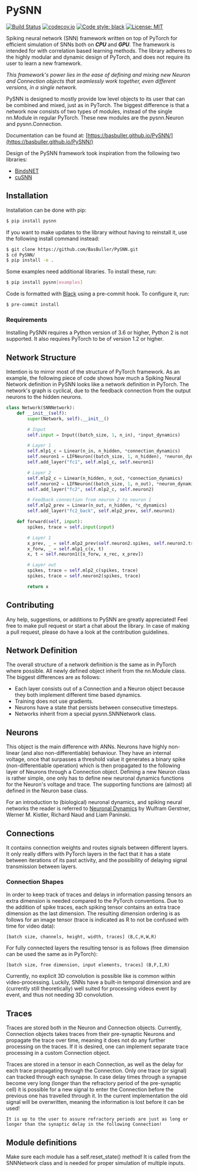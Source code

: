 # __PySNN__

[![Build Status](https://travis-ci.com/BasBuller/PySNN.svg?branch=master)](https://travis-ci.com/BasBuller/PySNN)
[![codecov.io](https://codecov.io/gh/BasBuller/PySNN/coverage.svg?branch=master)](https://codecov.io/gh/BasBuller/PySNN)
[![Code style: black](https://img.shields.io/badge/code%20style-black-000000.svg)](https://github.com/psf/black)
[![License: MIT](https://img.shields.io/badge/License-MIT-yellow.svg)](https://opensource.org/licenses/MIT)

Spiking neural network (SNN) framework written on top of PyTorch for efficient simulation of SNNs both on _**CPU**_ and _**GPU**_. The framework is intended for with correlation based learning methods. The library adheres to the highly modular and dynamic design of PyTorch, and does not require its user to learn a new framework. 

*This framework's power lies in the ease of defining and mixing new Neuron and Connection objects that seamlessly work together, even different versions, in a single network.*

PySNN is designed to mostly provide low level objects to its user that can be combined and mixed, just as in PyTorch. The biggest difference is that a network now consists of two types of modules, instead of the single nn.Module in regular PyTorch. These new modules are the pysnn.Neuron and pysnn.Connection.

Documentation can be found at: [https://basbuller.github.io/PySNN/](https://basbuller.github.io/PySNN/)

Design of the PySNN framework took inspiration from the following two libraries:
* [BindsNET](https://github.com/Hananel-Hazan/bindsnet)
* [cuSNN](https://github.com/tudelft/cuSNN) 

## __Installation__

Installation can be done with pip:

```bash
$ pip install pysnn
```

If you want to make updates to the library without having to reinstall it, use the following install command instead:

```bash
$ git clone https://github.com/BasBuller/PySNN.git
$ cd PySNN/
$ pip install -e .
```

Some examples need additional libraries. To install these, run:

```bash
$ pip install pysnn[examples]
```

Code is formatted with [Black](https://github.com/psf/black) using a pre-commit hook. To configure it, run:

```bash
$ pre-commit install
```

### Requirements
Installing PySNN requires a Python version of 3.6 or higher, Python 2 is not supported. It also requires PyTorch to be of version 1.2 or higher.

## __Network Structure__

Intention is to mirror most of the structure of PyTorch framework. As an example, the following piece of code shows how much a Spiking Neural Network definition in PySNN looks like a network definition in PyTorch. The network's graph is cyclical, due to the feedback connection from the output neurons to the hidden neurons.

```python
class Network(SNNNetwork):
    def __init__(self):
        super(Network, self).__init__()

        # Input
        self.input = Input((batch_size, 1, n_in), *input_dynamics)

        # Layer 1
        self.mlp1_c = Linear(n_in, n_hidden, *connection_dynamics)
        self.neuron1 = LIFNeuron((batch_size, 1, n_hidden), *neuron_dynamics)
        self.add_layer("fc1", self.mlp1_c, self.neuron1)

        # Layer 2
        self.mlp2_c = Linear(n_hidden, n_out, *connection_dynamics)
        self.neuron2 = LIFNeuron((batch_size, 1, n_out), *neuron_dynamics)
        self.add_layer("fc2", self.mlp2_c, self.neuron2)

        # Feedback connection from neuron 2 to neuron 1
        self.mlp2_prev = Linear(n_out, n_hidden, *c_dynamics)
        self.add_layer("fc2_back", self.mlp2_prev, self.neuron1)

    def forward(self, input):
        spikes, trace = self.input(input)

        # Layer 1
        x_prev, _ = self.mlp2_prev(self.neuron2.spikes, self.neuron2.trace)
        x_forw, _ = self.mlp1_c(x, t)
        x, t = self.neuron1([x_forw, x_rec, x_prev])

        # Layer out
        spikes, trace = self.mlp2_c(spikes, trace)
        spikes, trace = self.neuron2(spikes, trace)

        return x
```

## Contributing

Any help, suggestions, or additions to PySNN are greatly appreciated! Feel free to make pull request or start a chat about the library. In case of making a pull request, please do have a look at the contribution guidelines.

## __Network Definition__

The overall structure of a network definition is the same as in PyTorch where possible. All newly defined object inherit from the nn.Module class. The biggest differences are as follows:

- Each layer consists out of a Connection and a Neuron object because they both implement different time based dynamics.
- Training does not use gradients.
- Neurons have a state that persists between consecutive timesteps.
- Networks inherit from a special pysnn.SNNNetwork class.

## __Neurons__

This object is the main difference with ANNs. Neurons have highly non-linear (and also non-differentiable) behaviour. They have an internal voltage, once that surpasses a threshold value it generates a binary spike (non-differentiable operation) which is then propagated to the following layer of Neurons through a Connection object. Defining a new Neuron class is rather simple, one only has to define new neuronal dynamics functions for the Neuron's voltage and trace. The supporting functions are (almost) all defined in the Neuron base class.

For an introduction to (biological) neuronal dynamics, and spiking neural networks the reader is referred to [Neuronal Dynamics](https://neuronaldynamics.epfl.ch/online/index.html) by Wulfram Gerstner, Werner M. Kistler, Richard Naud and Liam Paninski.

## __Connections__

It contains connection weights and routes signals between different layers. It only really differs with PyTorch layers in the fact that it has a state between iterations of its past activity, and the possibility of delaying signal transmission between layers.

### __Connection Shapes__

In order to keep track of traces and delays in information passing tensors an extra dimension is needed compared to the PyTorch conventions. 
Due to the addition of spike traces, each spiking tensor contains an extra trace dimension as the last dimension. The resulting dimension ordering is as follows for an image tensor (trace is indicated as R to not be confused with time for video data):

    [batch size, channels, height, width, traces] (B,C,H,W,R)

For fully connected layers the resulting tensor is as follows (free dimension can be used the same as in PyTorch):

    [batch size, free dimension, input elements, traces] (B,F,I,R)

Currently, no explicit 3D convolution is possible like is common within video-processing. Luckily, SNNs have a built-in temporal dimension and are (currently still theoretically) well suited for processing videos event by event, and thus not needing 3D convolution.

## __Traces__

Traces are stored both in the Neuron and Connection objects. Currently, Connection objects takes traces from their pre-synaptic Neurons and propagate the trace over time, meaning it does not do any further processing on the traces. If it is desired, one can implement separate trace processing in a custom Connection object.

Traces are stored in a tensor in each Connection, as well as the delay for each trace propagating through the Connection. Only one trace (or signal) can tracked through each synapse. In case delay times through a synapse become very long (longer than the refractory period of the pre-synaptic cell) it is possible for a new signal to enter the Connection before the previous one has travelled through it. In the current implementation the old signal will be overwritten, meaning the information is lost before it can be used!

    It is up to the user to assure refractory periods are just as long or longer than the synaptic delay in the following Connection!

## __Module definitions__

Make sure each module has a self.reset_state() method! It is called from the SNNNetwork class and is needed for proper simulation of multiple
inputs.

<!-- ## __To do__

- Determine performance of the functions in pysnn.functional, they return the difference and using inplace operations in the Module that is
  calling the functional might provide better performance.
- Allow for having a local copy of a cell's entire trace history. Possibly also extending this to Connection objects. This will result in a large increase in memory usage.
- Change from using .uint8 to .bool datatypes with the introduction of PyTorch 1.2.

### __Learning rules__

- Adjust learning rule such that it is able to select which weights are learnable and which are not. 
- Adjust layer class such that the parameter __training__ is also used within a learning rule. Just make sure gradients are always turned off since those are not needed...
- Add support for convolutional Connections.

### __Connection classes__

- For connection class, make sure it can handle the transmission of multiple spike within the same synapse? -->
